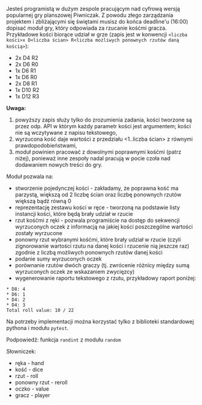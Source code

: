 Jesteś programistą w dużym zespole pracującym nad cyfrową wersją popularnej gry
planszowej Piwniczak. Z powodu złego zarządzania projektem i zbliżającymi się świętami musisz do końca deadline'u (16:00) dopisać moduł gry, który odpowiada za rzucanie kośćmi gracza. Przykładowe kości biorące udział w grze (zapis jest w konwencji `<liczba kości>x D<liczba ścian> R<liczba możliwych ponownych rzutów daną kością>`):

* 2x D4 R2
* 2x D6 R0
* 1x D6 R1
* 1x D6 R0
* 2x D8 R1
* 1x D10 R2
* 1x D12 R3

**Uwaga:**

1. powyższy zapis służy tylko do zrozumienia zadania, kości tworzone są przez odp. API w którym każdy parametr kości jest argumentem; kości nie są wczytywane z napisu tekstowego,
2. wyrzucona kość daje wartości z przedziału <1..liczba ścian> z równymi prawdopodobieństwami,
3. moduł powinien pracować z dowolnymi poprawnymi kośćmi (patrz niżej), ponieważ inne zespoły nadal pracują w pocie czoła nad dodawaniem nowych treści do gry.

Moduł pozwala na:

* stworzenie pojedynczej kości - zakładamy, że poprawna kość ma parzystą, większą od 2 liczbę ścian oraz liczbę ponownych rzutów większą bądź równą 0
* reprezentację zestawu kości w ręce - tworzoną na podstawie listy instancji kości, które będą brały udział w rzucie
* rzut kośćmi z ręki - pozwala programiście na dostęp do sekwencji wyrzuconych oczek z informacją na jakiej kości poszczególne wartości zostały wyrzucone
* ponowny rzut wybranymi kośćmi, które brały udział w rzucie (czyli zignorowanie wartości rzutu na danej kości i rzucenie nią jeszcze raz) zgodnie z liczbą możliwych ponownych rzutów danej kości
* podanie sumy wyrzuconych oczek
* porównanie rzutów dwóch graczy (tj. zwrócenie różnicy między sumą wyrzuconych oczek ze wskazaniem zwycięzcy)
* wygenerowanie raportu tekstowego z rzutu, przykładowy raport poniżej:

```
* D8: 4
* D6: 1
* D4: 2
* D4: 3
Total roll value: 10 / 22
```

Na potrzeby implementacji można korzystać tylko z biblioteki standardowej pythona i modułu `pytest`.

Podpowiedź:
funkcja `randint` z modułu `random`

Słowniczek:

* ręka - hand
* kość - dice
* rzut - roll
* ponowny rzut - reroll
* oczko - value
* gracz - player
